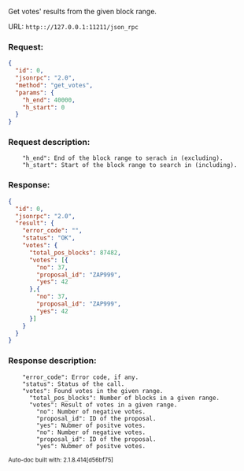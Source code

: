 Get votes' results from the given block range.

URL: ```http:://127.0.0.1:11211/json_rpc```
### Request: 
```json
{
  "id": 0,
  "jsonrpc": "2.0",
  "method": "get_votes",
  "params": {
    "h_end": 40000,
    "h_start": 0
  }
}
```
### Request description: 
```
    "h_end": End of the block range to serach in (excluding).
    "h_start": Start of the block range to search in (including).

```
### Response: 
```json
{
  "id": 0,
  "jsonrpc": "2.0",
  "result": {
    "error_code": "",
    "status": "OK",
    "votes": {
      "total_pos_blocks": 87482,
      "votes": [{
        "no": 37,
        "proposal_id": "ZAP999",
        "yes": 42
      },{
        "no": 37,
        "proposal_id": "ZAP999",
        "yes": 42
      }]
    }
  }
}
```
### Response description: 
```
    "error_code": Error code, if any.
    "status": Status of the call.
    "votes": Found votes in the given range.
      "total_pos_blocks": Number of blocks in a given range.
      "votes": Result of votes in a given range.
        "no": Number of negative votes.
        "proposal_id": ID of the proposal.
        "yes": Nubmer of positve votes.
        "no": Number of negative votes.
        "proposal_id": ID of the proposal.
        "yes": Nubmer of positve votes.

```
<sub>Auto-doc built with: 2.1.8.414[d56bf75]</sub>